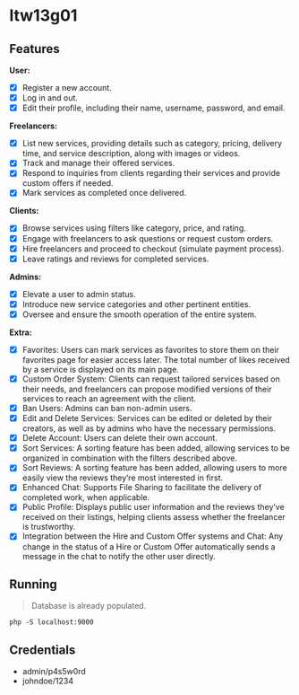 # ltw13g01

## Features

**User:**
- [x] Register a new account.
- [x] Log in and out.
- [x] Edit their profile, including their name, username, password, and email.

**Freelancers:**
- [x] List new services, providing details such as category, pricing, delivery time, and service description, along with images or videos.
- [x] Track and manage their offered services.
- [x] Respond to inquiries from clients regarding their services and provide custom offers if needed.
- [x] Mark services as completed once delivered.

**Clients:**
- [x] Browse services using filters like category, price, and rating.
- [x] Engage with freelancers to ask questions or request custom orders.
- [x] Hire freelancers and proceed to checkout (simulate payment process).
- [x] Leave ratings and reviews for completed services.

**Admins:**
- [x] Elevate a user to admin status.
- [x] Introduce new service categories and other pertinent entities.
- [x] Oversee and ensure the smooth operation of the entire system.

**Extra:**
- [X] Favorites: Users can mark services as favorites to store them on their favorites page for easier access later. The total number of likes received by a service is displayed on its main page.
- [X] Custom Order System: Clients can request tailored services based on their needs, and freelancers can propose modified versions of their services to reach an agreement with the client.
- [X] Ban Users: Admins can ban non-admin users.
- [X] Edit and Delete Services: Services can be edited or deleted by their creators, as well as by admins who have the necessary permissions.
- [X] Delete Account: Users can delete their own account.
- [X] Sort Services: A sorting feature has been added, allowing services to be organized in combination with the filters described above.
- [X] Sort Reviews: A sorting feature has been added, allowing users to more easily view the reviews they’re most interested in first.
- [X] Enhanced Chat: Supports File Sharing to facilitate the delivery of completed work, when applicable.
- [X] Public Profile: Displays public user information and the reviews they’ve received on their listings, helping clients assess whether the freelancer is trustworthy.
- [X] Integration between the Hire and Custom Offer systems and Chat: Any change in the status of a Hire or Custom Offer automatically sends a message in the chat to notify the other user directly.

## Running

> Database is already populated. 

    php -S localhost:9000

## Credentials

- admin/p4s5w0rd
- johndoe/1234
